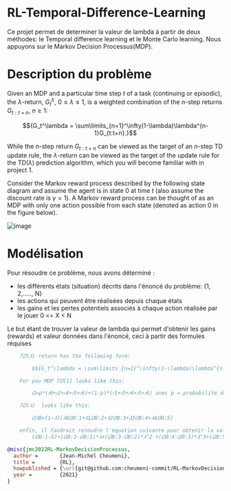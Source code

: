 # RL-Temporal-Difference-Learning

Ce projet permet de determiner la valeur de lambda à partir de deux méthodes: le Temporal difference learning et le Monte Carlo learning. Nous appuyons sur le Markov Decision Processus(MDP). 

# Description du problème

Given an MDP and a particular time step $t$ of a task (continuing or
episodic), the $\lambda$-return, $G_t^\lambda$, $0\leq\lambda\leq 1$, is
a weighted combination of the $n$-step returns $G_{t:t+n}$, $n \geq 1$:

$${G_t^\lambda = \sum\limits_{n=1}^\infty(1-\lambda)\lambda^{n-1}G_{t:t+n}.}$$

While the $n$-step return $G_{t:t+n}$ can be viewed as the target of
an $n$-step TD update rule, the $\lambda$-return can be viewed as the
target of the update rule for the TD$(\lambda)$ prediction algorithm,
which you will become familiar with in project 1.

Consider the Markov reward process described by the following state
diagram and assume the agent is in state $0$ at time $t$ (also assume
the discount rate is $\gamma=1$). A Markov reward process can be thought of as
an MDP with only one action possible from each state (denoted as action $0$ in
the figure below).

![image](https://d1b10bmlvqabco.cloudfront.net/paste/jqmfo7d3watba/9e6fd83672f880704b8418728297fc077786c8907d87fec631601da9ff4c85ef/hw2.png)

# Modélisation

Pour résoudre ce problème, nous avons déterminé :

- les différents états (situation) décrits dans l'énoncé du problème: {1, 2,....., N}
- les actions qui peuvent être réalisées depuis chaque états
- les gains et les pertes potentiels associés à chaque action réalisée par le jouer 0 <= X < N

Le but étant de trouver la valeur de lambda qui permet d'obtenir les gains (rewards) et valeur données dans l'énoncé, ceci à partir des formules réquises 

```BibTeX
    𝑇𝐷(𝜆) return has the following form:

        $${G_t^\lambda = \sum\limits_{n=1}^\infty(1-\lambda)\lambda^{n-1}G_{t:t+n}.}$$

    For you MDP 𝑇𝐷(1) looks like this:

        𝐺=p*(𝑟0+𝑟2+𝑟4+𝑟5+𝑟6)+(1-p)*(𝑟1+𝑟3+𝑟4+𝑟5+𝑟6) avec p = probabilité de transition

    𝑇𝐷(𝜆)  looks like this:

        𝐺𝜆0=(1−𝜆)[𝜆0𝐺0:1+𝜆1𝐺0:2+𝜆2𝐺0:3+𝜆3𝐺0:4+𝜆4𝐺0:5]

    enfin, il faudrait resoudre l'équation suivante pour obtenir la valuer de 𝜆:
        (𝐺0:1-G)+(𝐺0:2-𝐺0:1)*𝜆+(𝐺0:3-𝐺0:2)*𝜆^2 +(𝐺0:4-𝐺0:3)*𝜆^3+(𝐺0:5-𝐺0:4)*𝜆^4+(-𝐺0:5)*𝜆^5 = 0

```

```BibTeX
@misc{jmc2022RL-MarkovDecisionProcessus,
  author =       {Jean-Michel Cheumeni},
  title =        {RL},
  howpublished = {\url{git@github.com:cheumeni-commit/RL-MarkovDecisionProcessus.git}},
  year =         {2021}
}
```